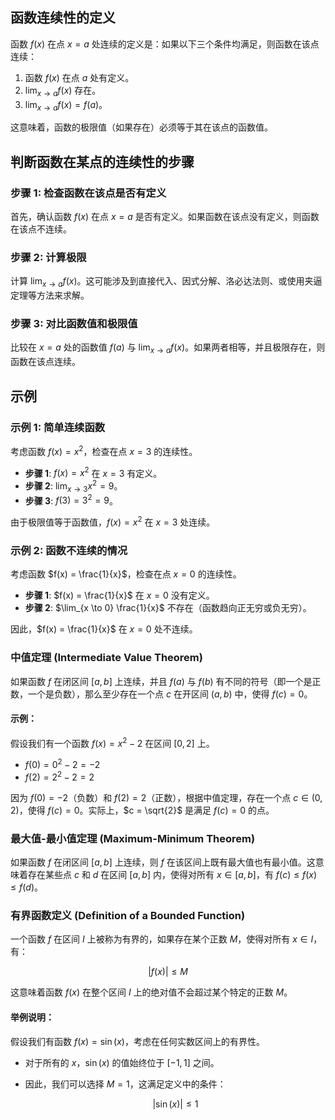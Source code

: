 ## 函数连续性的定义

函数 $f(x)$ 在点 $x = a$ 处连续的定义是：如果以下三个条件均满足，则函数在该点连续：

1. 函数 $f(x)$ 在点 $a$ 处有定义。
2. $\lim_{x \to a} f(x)$ 存在。
3. $\lim_{x \to a} f(x) = f(a)$。

这意味着，函数的极限值（如果存在）必须等于其在该点的函数值。

## 判断函数在某点的连续性的步骤

### 步骤 1: 检查函数在该点是否有定义

首先，确认函数 $f(x)$ 在点 $x = a$ 是否有定义。如果函数在该点没有定义，则函数在该点不连续。

### 步骤 2: 计算极限

计算 $\lim_{x \to a} f(x)$。这可能涉及到直接代入、因式分解、洛必达法则、或使用夹逼定理等方法来求解。

### 步骤 3: 对比函数值和极限值

比较在 $x = a$ 处的函数值 $f(a)$ 与 $\lim_{x \to a} f(x)$。如果两者相等，并且极限存在，则函数在该点连续。

## 示例

### 示例 1: 简单连续函数

考虑函数 $f(x) = x^2$，检查在点 $x = 3$ 的连续性。

- **步骤 1**: $f(x) = x^2$ 在 $x = 3$ 有定义。
- **步骤 2**: $\lim_{x \to 3} x^2 = 9$。
- **步骤 3**: $f(3) = 3^2 = 9$。

由于极限值等于函数值，$f(x) = x^2$ 在 $x = 3$ 处连续。

### 示例 2: 函数不连续的情况

考虑函数 $f(x) = \frac{1}{x}$，检查在点 $x = 0$ 的连续性。

- **步骤 1**: $f(x) = \frac{1}{x}$ 在 $x = 0$ 没有定义。
- **步骤 2**: $\lim_{x \to 0} \frac{1}{x}$ 不存在（函数趋向正无穷或负无穷）。

因此，$f(x) = \frac{1}{x}$ 在 $x = 0$ 处不连续。


### 中值定理 (Intermediate Value Theorem)

如果函数 $f$ 在闭区间 $[a, b]$ 上连续，并且 $f(a)$ 与 $f(b)$ 有不同的符号（即一个是正数，一个是负数），那么至少存在一个点 $c$ 在开区间 $(a, b)$ 中，使得 $f(c) = 0$。

#### 示例：

假设我们有一个函数 $f(x) = x^2 - 2$ 在区间 $[0, 2]$ 上。

- $f(0) = 0^2 - 2 = -2$
- $f(2) = 2^2 - 2 = 2$

因为 $f(0) = -2$（负数）和 $f(2) = 2$（正数），根据中值定理，存在一个点 $c \in (0, 2)$，使得 $f(c) = 0$。实际上，$c = \sqrt{2}$ 是满足 $f(c) = 0$ 的点。


### 最大值-最小值定理 (Maximum-Minimum Theorem)

如果函数 $f$ 在闭区间 $[a, b]$ 上连续，则 $f$ 在该区间上既有最大值也有最小值。这意味着存在某些点 $c$ 和 $d$ 在区间 $[a, b]$ 内，使得对所有 $x \in [a, b]$，有 $f(c) \leq f(x) \leq f(d)$。


### 有界函数定义 (Definition of a Bounded Function)

一个函数 $f$ 在区间 $I$ 上被称为有界的，如果存在某个正数 $M$，使得对所有 $x \in I$，有：

$$ |f(x)| \leq M $$

这意味着函数 $f(x)$ 在整个区间 $I$ 上的绝对值不会超过某个特定的正数 $M$。

#### 举例说明：

假设我们有函数 $f(x) = \sin(x)$，考虑在任何实数区间上的有界性。

- 对于所有的 $x$，$\sin(x)$ 的值始终位于 $[-1, 1]$ 之间。
- 因此，我们可以选择 $M = 1$，这满足定义中的条件：

  $$ |\sin(x)| \leq 1 $$

